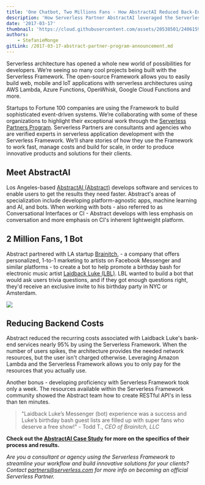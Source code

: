```yaml
---
title: 'One Chatbot, Two Millions Fans - How AbstractAI Reduced Back-End Costs By 95%'
description: 'How Serverless Partner AbstractAI leveraged the Serverless Framework and Lambda to reduce the cost of running back-end services by 95%.'
date: '2017-03-17'
thumbnail: 'https://cloud.githubusercontent.com/assets/20538501/24061595/08747a26-0b26-11e7-9faf-52c7e3ae3492.png'
authors:
    - StefanieMonge
gitLink: /2017-03-17-abstract-partner-program-announcement.md
---
```

Serverless architecture has opened a whole new world of possibilities for developers. We’re seeing so many cool projects being built with the Serverless Framework. The open-source Framework allows you to easily build web, mobile and IoT applications with serverless architectures using AWS Lambda, Azure Functions, OpenWhisk, Google Cloud Functions and more.

Startups to Fortune 100 companies are using the Framework to build sophisticated event-driven systems. We’re collaborating with some of these organizations to highlight their exceptional work through the [Serverless Partners Program](https://serverless.com/partners/). Serverless Partners are consultants and agencies who are verified experts in serverless application development with the Serverless Framework. We’ll share stories of how they use the Framework to work fast, manage costs and build for scale, in order to produce innovative products and solutions for their clients.

## Meet AbstractAI

Los Angeles-based [AbstractAI (Abstract)](http://www.abstract.ai/) develops software and services to enable users to get the results they need faster. Abstract's areas of specialization include developing platform-agnostic apps, machine learning and AI, and bots. When working with bots - also referred to as Conversational Interfaces or CI - Abstract develops with less emphasis on conversation and more emphasis on CI's inherent lightweight platform.

## 2 Million Fans, 1 Bot

Abstract partnered with LA startup [Brainitch](http://brainitch.com/), - a company that offers personalized, 1-to-1 marketing to artists on Facebook Messenger and similar platforms - to create a bot to help promote a birthday bash for electronic music artist [Laidback Luke (LBL)](https://www.facebook.com/OfficialLaidbackluke/). LBL wanted to build a bot that would ask users trivia questions, and if they got enough questions right, they'd receive an exclusive invite to his birthday party in NYC or Amsterdam.

<img src="https://scontent-lax3-1.xx.fbcdn.net/v/t1.0-9/15241180_10155018659806564_434315781857504498_n.jpg?oh=52595ac03a4afd91bd3efbee6caa4bf3&oe=5916BC77">

## Reducing Backend Costs

Abstract reduced the recurring costs associated with Laidback Luke's bank-end services nearly 95% by using the Serverless Framework. When the number of users spikes, the architecture provides the needed network resources, but the user isn't charged otherwise. Leveraging Amazon Lambda and the Serverless Framework allows you to only pay for the resources that you actually use.

Another bonus - developing proficiency with Serverless Framework took only a week. The resources available within the Serverless Framework community showed the Abstract team how to create RESTful API's in less than ten minutes.

>"Laidback Luke’s Messenger (bot) experience was a success and Luke’s birthday bash guest lists are filled up with super fans who deserve a free show!" - Todd T., *CEO of Brainitch, LLC*

**Check out the [AbstractAI Case Study](https://serverless.com/learn/reducing-backend-costs/) for more on the specifics of their process and results.**

*Are you a consultant or agency using the Serverless Framework to streamline your workflow and build innovative solutions for your clients? Contact partners@serverless.com for more info on becoming an official Serverless Partner.*
